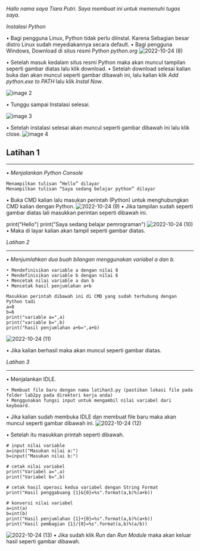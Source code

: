 *Hallo nama saya Tiara Putri. Saya membuat ini untuk memenuhi tugas saya.*  

*Instalasi Python*

• Bagi pengguna Linux, Python tidak perlu diinstal. Karena Sebagian besar distro Linux sudah meyediakannya secara default.
• Bagi pengguna Windows, Download di situs resmi Python *python.org*
![2022-10-24 (8)](https://user-images.githubusercontent.com/115775237/197457451-6de0d233-27ce-4b07-8db1-05b41590d37f.png)

• Setelah masuk kedalam situs resmi Python maka akan muncul tampilan seperti gambar diatas lalu klik download.
• Setelah download selesai kalian buka dan akan muncul seperti gambar dibawah ini, lalu kalian klik *Add python.exe to PATH* lalu klik *Instal Now*.

![image 2](https://user-images.githubusercontent.com/115775237/197457736-6fbf51e8-5b85-4adc-8d3b-728a5832b1be.png)

• Tunggu sampai Instalasi selesai.

![image 3](https://user-images.githubusercontent.com/115775237/197457865-28257707-20e3-423f-8ff8-df14b9981883.png)

• Setelah instalasi selesai akan muncul seperti gambar dibawah ini lalu klik close.
![image 4](https://user-images.githubusercontent.com/115775237/197457966-de828af6-235a-4393-95e2-fb1028bc41ef.png)

## Latihan 1
---
• *Menjalankan Python Console*
    
    Menampilkan tulisan “Hello” dilayar
    Menampilkan tulisan “Saya sedang belajar python” dilayar

• Buka CMD kalian lalu masukan perintah (Python) untuk menghubungkan CMD kalian dengan Python.
![2022-10-24 (9)](https://user-images.githubusercontent.com/115775237/197458133-755dbb00-a667-4a15-8763-920daa3daf40.png)
• Jika tampilan sudah seperti gambar diatas lali masukkan perintan seperti dibawah ini.
        
print("Hello")
print("Saya sedang belajar pemrograman")
![2022-10-24 (10)](https://user-images.githubusercontent.com/115775237/197458414-15ac540e-c1f0-484e-97ed-f9dde3bcfc56.png)
• Maka di layar kalian akan tampil seperti gambar diatas.

*Latihan 2*

---
• *Menjumlahkan dua buah bilangan menggunakan variabel a dan b.*

    • Mendefinisikan variable a dengan nilai 8
    • Mendefinisikan variable b dengan nilai 6
    • Mencetak nilai variable a dan b
    • Mencetak hasil penjumlahan a+b
    
    Masukkan perintah dibawah ini di CMD yang sudah terhubung dengan Python tadi
    a=8
    b=6
    print("variable a=",a)
    print("variable b=",b)
    print("hasil penjumlahan a+b=",a+b)
![2022-10-24 (11)](https://user-images.githubusercontent.com/115775237/197459408-00626896-39c5-4fbe-9925-e87d572f075f.png)

• Jika kalian berhasil maka akan muncul seperti gambar diatas.

*Latihan 3*

---
• Menjalankan IDLE.

    • Membuat file baru dengan nama latihan3.py (pastikan lokasi file pada folder lab2py pada direktori kerja anda)
    • Menggunakan fungsi input untuk mengambil nilai variabel dari keyboard.

• Jika kalian sudah membuka IDLE dan membuat file baru maka akan muncul seperti gambar dibawah ini.
![2022-10-24 (12)](https://user-images.githubusercontent.com/115775237/197459656-211abb57-9065-410a-a20f-c0e1671bc4c8.png)

• Setelah itu masukkan printah seperti dibawah.
    
    # input nilai variable
    a=input("Masukan nilai a:")
    b=input("Masukan nilai b:")

    # cetak nilai variabel
    print("Variabel a=",a)
    print("Variabel b=",b)

    # cetak hasil operasi kedua variabel dengan String Format
    print("Hasil penggabuang {1}&{0}=%s".format(a,b)%(a+b))

    # konversi nilai variabel
    a=int(a)
    b=int(b)
    print("Hasil penjumlahan {1}+{0}=%s".format(a,b)%(a+b))
    print("Hasil pembagian {1}/{0}=%s".format(a,b)%(a/b))
![2022-10-24 (13)](https://user-images.githubusercontent.com/115775237/197460663-793e52d9-9bbb-45fe-8e92-41bcce03a531.png)
• Jika sudah klik *Run* dan *Run Module* maka akan keluar hasil seperti gambar dibawah.


